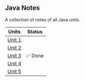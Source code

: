 ## Java Notes 
A collection of notes of all Java units.

| Units	| Status |
| --- | ---|
[Unit 1](https://abhinavkumar2369.github.io/Java-Notes/Unit-1/) | |
[Unit 2](https://abhinavkumar2369.github.io/Java-Notes/Unit-2/) | |
[Unit 3](https://abhinavkumar2369.github.io/Java-Notes/Unit-3/) | :white_check_mark: Done |
[Unit 4](https://abhinavkumar2369.github.io/Java-Notes/Unit-4/) | |
[Unit 5](https://abhinavkumar2369.github.io/Java-Notes/Unit-5/) | |
